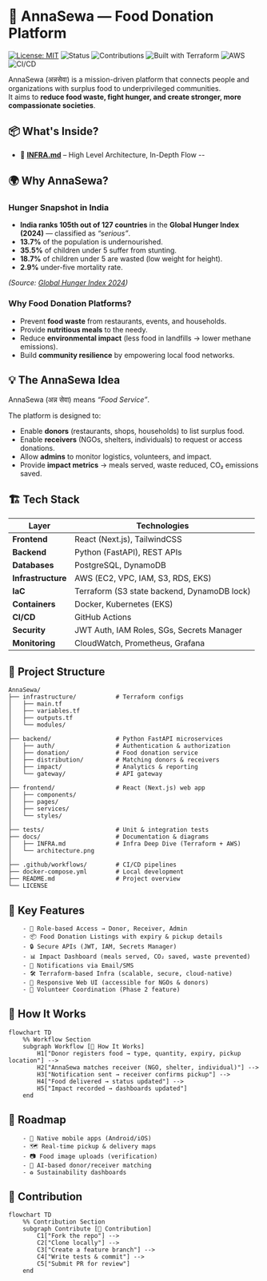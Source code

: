 # 🍲 AnnaSewa — Food Donation Platform
[![License: MIT](https://img.shields.io/badge/License-MIT-green.svg)](LICENSE)
![Status](https://img.shields.io/badge/Status-Active-success)
![Contributions](https://img.shields.io/badge/Contributions-Welcome-blue)
![Built with Terraform](https://img.shields.io/badge/IaC-Terraform-623CE4?logo=terraform)
![AWS](https://img.shields.io/badge/Cloud-AWS-orange?logo=amazon-aws)
![CI/CD](https://img.shields.io/badge/CI%2FCD-GitHub%20Actions-black?logo=github)


AnnaSewa (अन्नसेवा) is a mission-driven platform that connects people and organizations with surplus food to underprivileged communities.  
It aims to **reduce food waste, fight hunger, and create stronger, more compassionate societies**.


## 📦 What's Inside?

- 📖 **[INFRA.md](INFRA.md)** – High Level Architecture, In-Depth Flow 
--
## 🌍 Why AnnaSewa?
### Hunger Snapshot in India
- **India ranks 105th out of 127 countries** in the **Global Hunger Index (2024)** — classified as *“serious”*.  
- **13.7%** of the population is undernourished.  
- **35.5%** of children under 5 suffer from stunting.  
- **18.7%** of children under 5 are wasted (low weight for height).  
- **2.9%** under-five mortality rate.  

*(Source: [Global Hunger Index 2024](https://www.globalhungerindex.org/india.html))*  


### Why Food Donation Platforms?
- Prevent **food waste** from restaurants, events, and households.  
- Provide **nutritious meals** to the needy.  
- Reduce **environmental impact** (less food in landfills → lower methane emissions).  
- Build **community resilience** by empowering local food networks.  

## 💡 The AnnaSewa Idea
AnnaSewa (अन्न सेवा) means *“Food Service”*.  

The platform is designed to:
- Enable **donors** (restaurants, shops, households) to list surplus food.  
- Enable **receivers** (NGOs, shelters, individuals) to request or access donations.  
- Allow **admins** to monitor logistics, volunteers, and impact.  
- Provide **impact metrics** → meals served, waste reduced, CO₂ emissions saved.  


## 🏗️ Tech Stack

| Layer | Technologies |
|-------|--------------|
| **Frontend** | React (Next.js), TailwindCSS |
| **Backend** | Python (FastAPI), REST APIs |
| **Databases** | PostgreSQL, DynamoDB |
| **Infrastructure** | AWS (EC2, VPC, IAM, S3, RDS, EKS) |
| **IaC** | Terraform (S3 state backend, DynamoDB lock) |
| **Containers** | Docker, Kubernetes (EKS) |
| **CI/CD** | GitHub Actions |
| **Security** | JWT Auth, IAM Roles, SGs, Secrets Manager |
| **Monitoring** | CloudWatch, Prometheus, Grafana |

## 📂 Project Structure

```text
AnnaSewa/
├── infrastructure/           # Terraform configs
│   ├── main.tf
│   ├── variables.tf
│   ├── outputs.tf
│   └── modules/
│
├── backend/                  # Python FastAPI microservices
│   ├── auth/                 # Authentication & authorization
│   ├── donation/             # Food donation service
│   ├── distribution/         # Matching donors & receivers
│   ├── impact/               # Analytics & reporting
│   └── gateway/              # API gateway
│
├── frontend/                 # React (Next.js) web app
│   ├── components/
│   ├── pages/
│   ├── services/
│   └── styles/
│
├── tests/                    # Unit & integration tests
├── docs/                     # Documentation & diagrams
│   ├── INFRA.md              # Infra Deep Dive (Terraform + AWS)
│   └── architecture.png
│
├── .github/workflows/        # CI/CD pipelines
├── docker-compose.yml        # Local development
├── README.md                 # Project overview
└── LICENSE
```

## 🔑 Key Features
        - 👥 Role-based Access → Donor, Receiver, Admin
        - 📦 Food Donation Listings with expiry & pickup details
        - 🔒 Secure APIs (JWT, IAM, Secrets Manager)
        - 📊 Impact Dashboard (meals served, CO₂ saved, waste prevented)
        - 🔔 Notifications via Email/SMS
        - 🛠 Terraform-based Infra (scalable, secure, cloud-native)
        - 📱 Responsive Web UI (accessible for NGOs & donors)
        - 🤝 Volunteer Coordination (Phase 2 feature)

## 🚀 How It Works
```mermaid
flowchart TD
    %% Workflow Section
    subgraph Workflow [🚀 How It Works]
        H1["Donor registers food → type, quantity, expiry, pickup location"] -->
        H2["AnnaSewa matches receiver (NGO, shelter, individual)"] -->
        H3["Notification sent → receiver confirms pickup"] -->
        H4["Food delivered → status updated"] -->
        H5["Impact recorded → dashboards updated"]
    end
```

## 🔭 Roadmap
        - 📱 Native mobile apps (Android/iOS)
        - 🗺️ Real-time pickup & delivery maps
        - 📷 Food image uploads (verification)
        - 🤖 AI-based donor/receiver matching
        - ♻️ Sustainability dashboards

## 🤝 Contribution
```mermaid
flowchart TD
    %% Contribution Section
    subgraph Contribute [🤝 Contribution]
        C1["Fork the repo"] -->
        C2["Clone locally"] -->
        C3["Create a feature branch"] -->
        C4["Write tests & commit"] -->
        C5["Submit PR for review"]
    end
```
